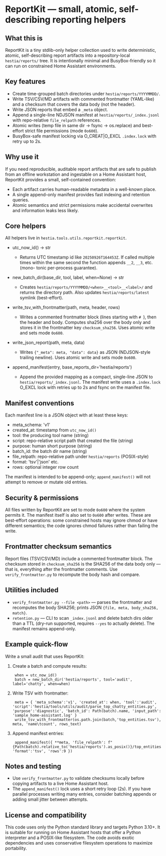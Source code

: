 ReportKit — small, atomic, self-describing reporting helpers
===========================================================

What this is
-------------
ReportKit is a tiny stdlib-only helper collection used to write deterministic,
atomic, self-describing report artifacts into a repository-local `hestia/reports/`
tree. It is intentionally minimal and BusyBox-friendly so it can run on
constrained Home Assistant environments.

Key features
-------------
- Create time-grouped batch directories under `hestia/reports/YYYYMMDD/`.
- Write TSV/CSV/MD artifacts with commented frontmatter (YAML-like) and a
	checksum that covers the data body (not the header).
- Write JSON reports that embed a `_meta` object.
- Append a single-line NDJSON manifest at `hestia/reports/_index.jsonl` with
	repo-relative `file_relpath` references.
- Atomic writes (temp file in same dir -> fsync -> os.replace) and best-effort
	strict file permissions (mode `0o600`).
- BusyBox-safe manifest locking via O_CREAT|O_EXCL `.index.lock` with retry up
	to 2s.

Why use it
----------
If you need reproducible, auditable report artifacts that are safe to publish
from an offline workstation and ingestable on a Home Assistant host, ReportKit
provides a small, self-contained convention:

- Each artifact carries human-readable metadata in a well-known place.
- A single append-only manifest provides fast indexing and retention queries.
- Atomic semantics and strict permissions make accidental overwrites and
	information leaks less likely.

Core helpers
------------
All helpers live in `hestia.tools.utils.reportkit.reportkit`.

- utc_now_id() -> str
	- Returns UTC timestamp id like `20250926T164453Z`. If called multiple
		times within the same second the function appends `__2`, `__3`, etc. (mono-
		tonic per-process guarantee).

- new_batch_dir(base_dir, tool, label, when=None) -> str
	- Creates `hestia/reports/YYYYMMDD/<when>__<tool>__<label>/` and returns the
		directory path. Also updates `hestia/reports/latest` symlink (best-effort).

- write_tsv_with_frontmatter(path, meta, header, rows)
	- Writes a commented frontmatter block (lines starting with `# `), then the
		header and body. Computes sha256 over the body only and stores it in the
		frontmatter key `checksum_sha256`. Uses atomic write and sets mode `0o600`.

- write_json_report(path, meta, data)
	- Writes `{"_meta": meta, "data": data}` as JSON (NDJSON-style trailing
		newline). Uses atomic write and sets mode `0o600`.

- append_manifest(entry, base_reports_dir='hestia/reports')
	- Append the provided mapping as a compact, single-line JSON to
		`hestia/reports/_index.jsonl`. The manifest write uses a `.index.lock`
		O_EXCL lock with retries up to 2s and fsync on the manifest file.

Manifest conventions
--------------------
Each manifest line is a JSON object with at least these keys:

- meta_schema: 'v1'
- created_at: timestamp from `utc_now_id()`
- tool: the producing tool name (string)
- script: repo-relative script path that created the file (string)
- purpose: human short purpose (string)
- batch_id: the batch dir name (string)
- file_relpath: repo-relative path under `hestia/reports` (POSIX-style)
- format: 'tsv'|'json' etc.
- rows: optional integer row count

The manifest is intended to be append-only; `append_manifest()` will not
attempt to remove or mutate old entries.

Security & permissions
----------------------
All files written by ReportKit are set to mode `0o600` where the system
permits it. The manifest itself is also set to `0o600` after writes. These are
best-effort operations: some constrained hosts may ignore chmod or have
different semantics; the code ignores chmod failures rather than failing the
write.

Frontmatter checksum semantics
------------------------------
Report files (TSV/CSV/MD) include a commented frontmatter block. The checksum
stored in `checksum_sha256` is the SHA256 of the data body only — that is,
everything after the frontmatter comments. Use `verify_frontmatter.py` to
recompute the body hash and compare.

Utilities included
------------------
- `verify_frontmatter.py --file <path>` — parses the frontmatter and recomputes
	the body SHA256; prints JSON `{file, meta, body_sha256, match}`.
- `retention.py` — CLI to scan `_index.jsonl` and delete batch dirs older than
	a TTL (dry-run supported, requires `--yes` to actually delete). The manifest
	remains append-only.

Example quick-flow
------------------
Write a small audit that uses ReportKit:

1) Create a batch and compute results:

		when = utc_now_id()
		batch = new_batch_dir('hestia/reports', tool='audit', label='chatty', when=when)

2) Write TSV with frontmatter:

		meta = { 'meta_schema':'v1', 'created_at': when, 'tool':'audit', 'script':'hestia/tools/utils/audit/parse_top_chatty_entities.py', 'purpose':'diagnostic', 'batch_id': Path(batch).name, 'input_path': 'sample_home-assistant.log' }
		write_tsv_with_frontmatter(os.path.join(batch,'top_entities.tsv'), meta, 'name\tcount', rows_text)

3) Append manifest entries:

		append_manifest({ **meta, 'file_relpath': f"{Path(batch).relative_to('hestia/reports').as_posix()}/top_entities.tsv", 'format':'tsv', 'rows':9 })

Notes and testing
-----------------
- Use `verify_frontmatter.py` to validate checksums locally before copying
	artifacts to a live Home Assistant host.
- The `append_manifest()` lock uses a short retry loop (2s). If you have
	parallel processes writing many entries, consider batching appends or adding
	small jitter between attempts.

License and compatibility
-------------------------
This code uses only the Python standard library and targets Python 3.10+.
It is suitable for running on Home Assistant hosts that offer a Python
interpreter and a POSIX-like filesystem. The code avoids exotic dependencies
and uses conservative filesystem operations to maximize portability.


